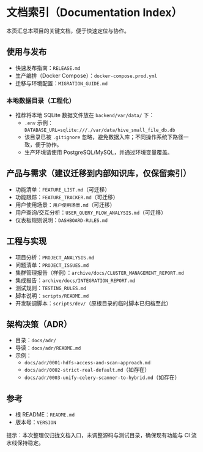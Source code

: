 # 文档索引（Documentation Index）

本页汇总本项目的关键文档，便于快速定位与协作。

## 使用与发布
- 快速发布指南：`RELEASE.md`
- 生产编排（Docker Compose）：`docker-compose.prod.yml`
- 迁移与环境配置：`MIGRATION_GUIDE.md`

### 本地数据目录（工程化）
- 推荐将本地 SQLite 数据文件放在 `backend/var/data/` 下：
  - `.env` 示例：`DATABASE_URL=sqlite:///./var/data/hive_small_file_db.db`
  - 该目录已被 `.gitignore` 忽略，避免数据入库；不同操作系统下路径一致，便于协作。
  - 生产环境请使用 PostgreSQL/MySQL，并通过环境变量覆盖。

## 产品与需求（建议迁移到内部知识库，仅保留索引）
- 功能清单：`FEATURE_LIST.md`（可迁移）
- 功能跟踪：`FEATURE_TRACKER.md`（可迁移）
- 用户使用场景：`用户使用场景.md`（可迁移）
- 用户查询/交互分析：`USER_QUERY_FLOW_ANALYSIS.md`（可迁移）
- 仪表板规则说明：`DASHBOARD-RULES.md`

## 工程与实现
- 项目分析：`PROJECT_ANALYSIS.md`
- 问题清单：`PROJECT_ISSUES.md`
- 集群管理报告（样例）：`archive/docs/CLUSTER_MANAGEMENT_REPORT.md`
- 集成报告：`archive/docs/INTEGRATION_REPORT.md`
- 测试规则：`TESTING_RULES.md`
- 脚本说明：`scripts/README.md`
 - 开发联调脚本：`scripts/dev/`（原根目录的临时脚本已归档至此）

## 架构决策（ADR）
- 目录：`docs/adr/`
- 导读：`docs/adr/README.md`
- 示例：
  - `docs/adr/0001-hdfs-access-and-scan-approach.md`
  - `docs/adr/0002-strict-real-default.md`（如存在）
  - `docs/adr/0003-unify-celery-scanner-to-hybrid.md`（如存在）

## 参考
- 根 README：`README.md`
- 版本号：`VERSION`

提示：本次整理仅归拢文档入口，未调整源码与测试目录，确保现有功能与 CI 流水线保持稳定。
